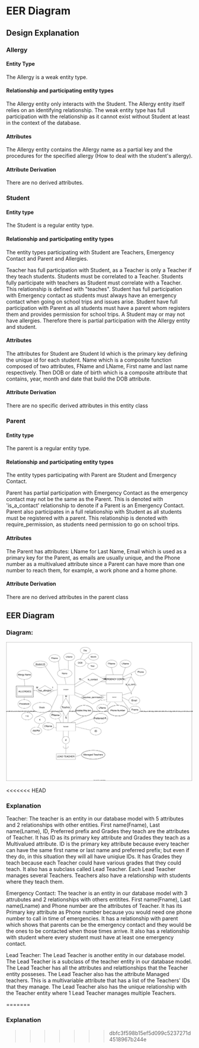 # EER Diagram

## Design Explanation

### Allergy

#### Entity Type
The Allergy is a weak entity type.

#### Relationship and participating entity types
The Allergy entity only interacts with the Student. The Allergy entity itself relies on an identifying relationship. The weak entity type has full participation with the relationship as it cannot exist without Student at least in the context of the database.

#### Attributes
The Allergy entity contains the Allergy name as a partial key and the procedures for the specified allergy (How to deal with the student's allergy).

#### Attribute Derivation
There are no derived attributes.

### Student

#### Entity type
The Student is a regular entity type.

#### Relationship and participating entity types
The entity types participating with Student are Teachers, Emergency Contact and Parent and Allergies.

Teacher has full participation with Student, as a Teacher is only a Teacher if they teach students. Students must be correlated to a Teacher. Students fully participate with teachers as Student must correlate with a Teacher. This relationship is defined with "teaches". Student has full participation with Emergency contact as students must always have an emergency contact when going on school trips and issues arise. Student have full participation with Parent as all students must have a parent whom registers them and provides permission for school trips. A Student may or may not have allergies. Therefore there is partial participation with the Allergy entity and student.

#### Attributes
The attributes for Student are Student Id which is the primary key defining the unique id for each student. Name which is a composite function composed of two attributes, FName and LName, First name and last name respectively. Then DOB or date of birth which is a composite attribute that contains, year, month and date that build the DOB attribute.

#### Attribute Derivation
There are no specific derived attributes in this entity class

### Parent

#### Entity type
The parent is a regular entity type. 

#### Relationship and participating entity types
The entity types participating with Parent are Student and Emergency Contact. 

Parent has partial participation with Emergency Contact as the emergency contact may not be the same as the Parent. This is denoted with 'is_a_contact' relationship to denote if a Parent is an Emergency Contact. Parent also participates in a full relationship with Student as all students must be registered with a parent. This relationship is denoted with require_permission, as students need permission to go on school trips.

#### Attributes
The Parent has attributes: LName for Last Name, Email which is used as a primary key for the Parent, as emails are usually unique, and the Phone number as a multivalued attribute since a Parent can have more than one number to reach them, for example, a work phone and a home phone.

#### Attribute Derivation
There are no derived attributes in the parent class

## EER Diagram
### Diagram: 

![EER Diagram Image](../models.drawio.svg)

<<<<<<< HEAD
### Explanation

Teacher: The teacher is an entity in our database model with 5 attributes and 2 relationships with other entities.
First name(Fname), Last name(Lname), ID, Preferred prefix and Grades they teach are the attributes of Teacher.
It has ID as its primary key attribute and Grades they teach as a Multivalued attribute.
ID is the primary key attribute because every teacher can have the same first name or last name and preferred prefix; but even if they do, in this situation they will all have uniqiue IDs.
It has Grades they teach because each Teacher could have various grades that they could teach.
It also has a subclass called Lead Teacher.
Each Lead Teacher manages several Teachers.
Teachers also have a relationship with students where they teach them.

Emergency Contact: The teacher is an entity in our database model with 3 attrubutes and 2 relationships with others entitites. 
First name(Fname), Last name(Lname) and Phone number are the attributes of Teacher.
It has its Primary key attribute as Phone number because you would need one phone number to call in time of emergencies.
It has a relationship with parent which shows that parents can be the emergency contact and they would be the ones to be contacted when those times arrive.
It also has a relationship with student where every student must have at least one emergency contact.

Lead Teacher: The Lead Teacher is another entity in our database model.
The Lead Teacher is a subclass of the teacher entity in our database model.
The Lead Teacher has all the attributes and relattionships that the Teacher entity posseses.
The Lead Teacher also has the attribute Managed teachers. This is a multivariable attribute that has a list of the Teachers' IDs that they manage. 
The Lead Teacher also has the unique relationship with the Teacher entity where 1 Lead Teacher manages multiple Teachers.

=======
### Explanation
>>>>>>> dbfc3f598b15ef5d099c5237271d4518967b244e
